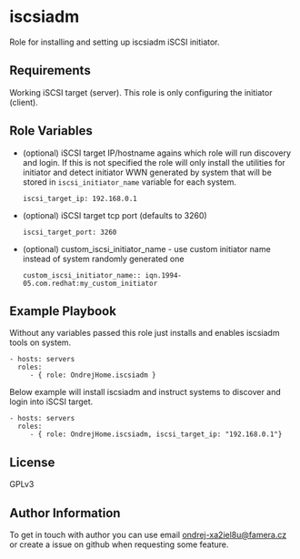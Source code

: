 iscsiadm
=========

Role for installing and setting up iscsiadm iSCSI initiator.

Requirements
------------

Working iSCSI target (server). This role is only configuring the initiator (client).

Role Variables
--------------

  - (optional) iSCSI target IP/hostname agains which role will run discovery and login. If this is not specified 
    the role will only install the utilities for initiator and detect initiator WWN generated by system that will
    be stored in `iscsi_initiator_name` variable for each system.

    ```
    iscsi_target_ip: 192.168.0.1
    ```

  - (optional) iSCSI target tcp port (defaults to 3260)

    ```
    iscsi_target_port: 3260
    ```

  - (optional) custom_iscsi_initiator_name - use custom initiator name instead of system randomly generated one

    ```
    custom_iscsi_initiator_name:: iqn.1994-05.com.redhat:my_custom_initiator
    ```

Example Playbook
----------------

Without any variables passed this role just installs and enables iscsiadm tools on system.

    - hosts: servers
      roles:
         - { role: OndrejHome.iscsiadm }

Below example will install iscsiadm and instruct systems to discover and login into iSCSI target.

    - hosts: servers
      roles:
         - { role: OndrejHome.iscsiadm, iscsi_target_ip: "192.168.0.1"}

License
-------

GPLv3

Author Information
------------------

To get in touch with author you can use email ondrej-xa2iel8u@famera.cz or create a issue on github when requesting some feature.

